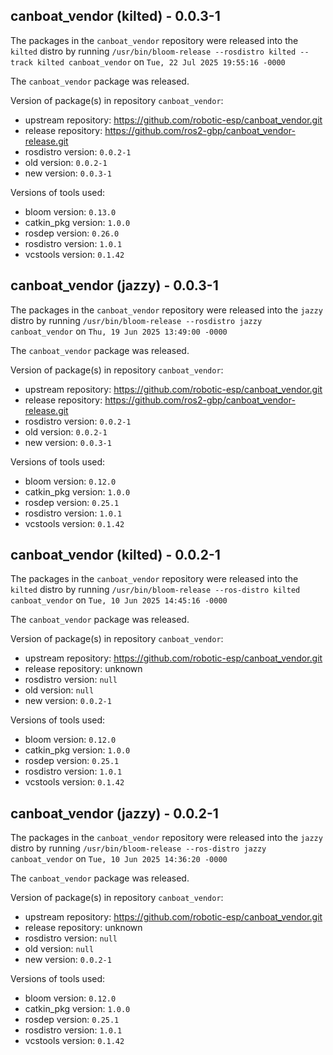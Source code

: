 ## canboat_vendor (kilted) - 0.0.3-1

The packages in the `canboat_vendor` repository were released into the `kilted` distro by running `/usr/bin/bloom-release --rosdistro kilted --track kilted canboat_vendor` on `Tue, 22 Jul 2025 19:55:16 -0000`

The `canboat_vendor` package was released.

Version of package(s) in repository `canboat_vendor`:

- upstream repository: https://github.com/robotic-esp/canboat_vendor.git
- release repository: https://github.com/ros2-gbp/canboat_vendor-release.git
- rosdistro version: `0.0.2-1`
- old version: `0.0.2-1`
- new version: `0.0.3-1`

Versions of tools used:

- bloom version: `0.13.0`
- catkin_pkg version: `1.0.0`
- rosdep version: `0.26.0`
- rosdistro version: `1.0.1`
- vcstools version: `0.1.42`


## canboat_vendor (jazzy) - 0.0.3-1

The packages in the `canboat_vendor` repository were released into the `jazzy` distro by running `/usr/bin/bloom-release --rosdistro jazzy canboat_vendor` on `Thu, 19 Jun 2025 13:49:00 -0000`

The `canboat_vendor` package was released.

Version of package(s) in repository `canboat_vendor`:

- upstream repository: https://github.com/robotic-esp/canboat_vendor.git
- release repository: https://github.com/ros2-gbp/canboat_vendor-release.git
- rosdistro version: `0.0.2-1`
- old version: `0.0.2-1`
- new version: `0.0.3-1`

Versions of tools used:

- bloom version: `0.12.0`
- catkin_pkg version: `1.0.0`
- rosdep version: `0.25.1`
- rosdistro version: `1.0.1`
- vcstools version: `0.1.42`


## canboat_vendor (kilted) - 0.0.2-1

The packages in the `canboat_vendor` repository were released into the `kilted` distro by running `/usr/bin/bloom-release --ros-distro kilted canboat_vendor` on `Tue, 10 Jun 2025 14:45:16 -0000`

The `canboat_vendor` package was released.

Version of package(s) in repository `canboat_vendor`:

- upstream repository: https://github.com/robotic-esp/canboat_vendor.git
- release repository: unknown
- rosdistro version: `null`
- old version: `null`
- new version: `0.0.2-1`

Versions of tools used:

- bloom version: `0.12.0`
- catkin_pkg version: `1.0.0`
- rosdep version: `0.25.1`
- rosdistro version: `1.0.1`
- vcstools version: `0.1.42`


## canboat_vendor (jazzy) - 0.0.2-1

The packages in the `canboat_vendor` repository were released into the `jazzy` distro by running `/usr/bin/bloom-release --ros-distro jazzy canboat_vendor` on `Tue, 10 Jun 2025 14:36:20 -0000`

The `canboat_vendor` package was released.

Version of package(s) in repository `canboat_vendor`:

- upstream repository: https://github.com/robotic-esp/canboat_vendor.git
- release repository: unknown
- rosdistro version: `null`
- old version: `null`
- new version: `0.0.2-1`

Versions of tools used:

- bloom version: `0.12.0`
- catkin_pkg version: `1.0.0`
- rosdep version: `0.25.1`
- rosdistro version: `1.0.1`
- vcstools version: `0.1.42`


